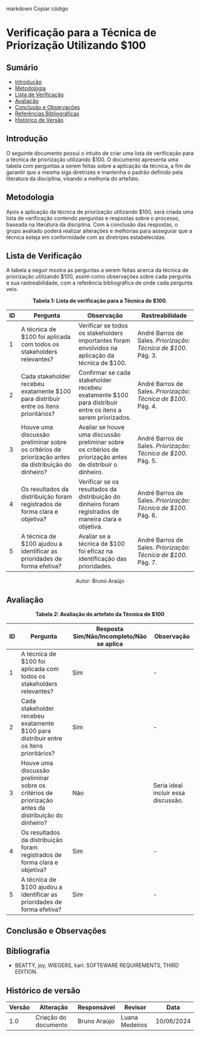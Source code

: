 
markdown
Copiar código
# Verificação para a Técnica de Priorização Utilizando $100

## Sumário

- [Introdução](#introdução)
- [Metodologia](#metodologia)
- [Lista de Verificação](#lista-de-verificação)
- [Avaliação](#avaliação)
- [Conclusão e Observações](#conclusão-e-observações)
- [Referências Bibliográficas](#referências-bibliográficas)
- [Histórico de Versão](#histórico-de-versão)

## Introdução

O seguinte documento possui o intuito de criar uma lista de verificação para a técnica de priorização utilizando $100. O documento apresenta uma tabela com perguntas a serem feitas sobre a aplicação da técnica, a fim de garantir que a mesma siga diretrizes e mantenha o padrão definido pela literatura da disciplina, visando a melhoria do artefato.

## Metodologia

Após a aplicação da técnica de priorização utilizando $100, será criada uma lista de verificação contendo perguntas e respostas sobre o processo, baseada na literatura da disciplina. Com a conclusão das respostas, o grupo avaliado poderá realizar alterações e melhorias para assegurar que a técnica esteja em conformidade com as diretrizes estabelecidas.

## Lista de Verificação

A tabela a seguir mostra as perguntas a serem feitas acerca da técnica de priorização utilizando $100, assim como observações sobre cada pergunta e sua rastreabilidade, com a referência bibliográfica de onde cada pergunta veio.

<center>

**Tabela 1: Lista de verificação para a Técnica de $100.**

| ID  | Pergunta                                                                                         | Observação                                                                      | Rastreabilidade                                                       |
|-----|--------------------------------------------------------------------------------------------------|---------------------------------------------------------------------------------|----------------------------------------------------------------------|
| 1   | A técnica de $100 foi aplicada com todos os stakeholders relevantes?                             | Verificar se todos os stakeholders importantes foram envolvidos na aplicação da técnica de $100.  | André Barros de Sales. *Priorização: Técnica de $100*. Pág. 3.         |
| 2   | Cada stakeholder recebeu exatamente $100 para distribuir entre os itens prioritários?            | Confirmar se cada stakeholder recebeu exatamente $100 para distribuir entre os itens a serem priorizados. | André Barros de Sales. *Priorização: Técnica de $100*. Pág. 4.         |
| 3   | Houve uma discussão preliminar sobre os critérios de priorização antes da distribuição do dinheiro? | Avaliar se houve uma discussão preliminar sobre os critérios de priorização antes de distribuir o dinheiro. | André Barros de Sales. *Priorização: Técnica de $100*. Pág. 5.         |
| 4   | Os resultados da distribuição foram registrados de forma clara e objetiva?                       | Verificar se os resultados da distribuição do dinheiro foram registrados de maneira clara e objetiva.  | André Barros de Sales. *Priorização: Técnica de $100*. Pág. 6.         |
| 5   | A técnica de $100 ajudou a identificar as prioridades de forma efetiva?                          | Avaliar se a técnica de $100 foi eficaz na identificação das prioridades.     | André Barros de Sales. *Priorização: Técnica de $100*. Pág. 7.         |

Autor: Bruno Araújo

</center>

## Avaliação

<center>

**Tabela 2: Avaliação do artefato da Técnica de $100**

| ID  | Pergunta                                                                                         | Resposta <br> Sim/Não/Incompleto/Não se aplica | Observação                                      |
|-----|--------------------------------------------------------------------------------------------------|-----------------------------------------------|------------------------------------------------|
| 1   | A técnica de $100 foi aplicada com todos os stakeholders relevantes?                             | Sim                                           | -                                              |
| 2   | Cada stakeholder recebeu exatamente $100 para distribuir entre os itens prioritários?            | Sim                                           | -                                              |
| 3   | Houve uma discussão preliminar sobre os critérios de priorização antes da distribuição do dinheiro? | Não                                           | Seria ideal incluir essa discussão.            |
| 4   | Os resultados da distribuição foram registrados de forma clara e objetiva?                       | Sim                                           | -                                              |
| 5   | A técnica de $100 ajudou a identificar as prioridades de forma efetiva?                          | Sim                                           | -                                              |

</center>

## Conclusão e Observações


## Bibliografia

- BEATTY, joy, WIEGERS, karl. SOFTEWARE REQUIREMENTS, THIRD EDITION.

## Histórico de versão
| Versão | Alteração                           | Responsável     | Revisor         | Data       |
| ------ | ----------------------------------- | --------------- | --------------- | ---------- |
| 1.0    | Criação do documento                | Bruno Araújo    | Luana Medeiros  | 10/06/2024 |
